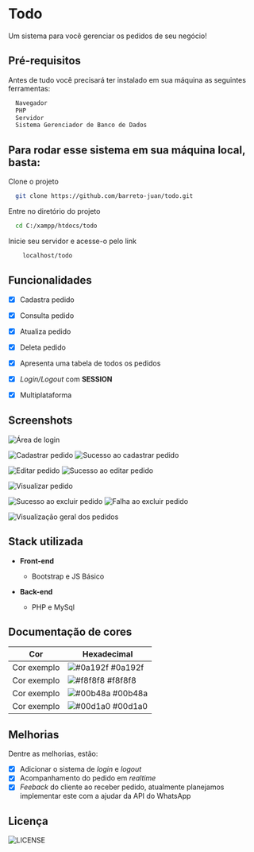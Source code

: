 
# Todo
Um sistema para você gerenciar os pedidos de seu negócio!
## Pré-requisitos

Antes de tudo você precisará ter instalado em sua máquina as seguintes ferramentas:

```bash
  Navegador
  PHP
  Servidor
  Sistema Gerenciador de Banco de Dados
```
## Para rodar esse sistema em sua máquina local, basta:

Clone o projeto

```bash
  git clone https://github.com/barreto-juan/todo.git
```

Entre no diretório do projeto

```bash
  cd C:/xampp/htdocs/todo
```

Inicie seu servidor e acesse-o pelo link
```bash
    localhost/todo
```


## Funcionalidades

- [x]  Cadastra pedido
- [x]  Consulta pedido
- [x]  Atualiza pedido
- [x]  Deleta pedido
- [x]  Apresenta uma tabela de todos os pedidos
- [x]  *Login/Logout* com **SESSION**
- [x]  Multiplataforma


## Screenshots

![Área de login](https://github.com/barreto-juan/assets/blob/main/todo/login_area.PNG)

![Cadastrar pedido](https://github.com/barreto-juan/assets/blob/main/todo/create_order.PNG)
![Sucesso ao cadastrar pedido](https://github.com/barreto-juan/assets/blob/main/todo/success_create_order.PNG)

![Editar pedido](https://github.com/barreto-juan/assets/blob/main/todo/edit_order.PNG)
![Sucesso ao editar pedido](https://github.com/barreto-juan/assets/blob/main/todo/success_edit_order.PNG)

![Visualizar pedido](https://github.com/barreto-juan/assets/blob/main/todo/read_specified_order.PNG)

![Sucesso ao excluir pedido](https://github.com/barreto-juan/assets/blob/main/todo/success_delete_order.PNG)
![Falha ao excluir pedido](https://github.com/barreto-juan/assets/blob/main/todo/fail_delete_order.PNG)

![Visualização geral dos pedidos](https://github.com/barreto-juan/assets/blob/main/todo/read_general_orders.PNG)


## Stack utilizada

- **Front-end**
    - Bootstrap e JS Básico

- **Back-end**
    - PHP e MySql

## Documentação de cores

| Cor               | Hexadecimal                                                |
| ----------------- | ---------------------------------------------------------------- |
| Cor exemplo       | ![#0a192f](https://via.placeholder.com/10/0a192f?text=+) #0a192f |
| Cor exemplo       | ![#f8f8f8](https://via.placeholder.com/10/f8f8f8?text=+) #f8f8f8 |
| Cor exemplo       | ![#00b48a](https://via.placeholder.com/10/00b48a?text=+) #00b48a |
| Cor exemplo       | ![#00d1a0](https://via.placeholder.com/10/00b48a?text=+) #00d1a0 |


## Melhorias

Dentre as melhorias, estão:
- [x]  Adicionar o sistema de *login* e *logout*
- [x]  Acompanhamento do pedido em *realtime*
- [x]  *Feeback* do cliente ao receber pedido, atualmente planejamos implementar este com a ajudar da API do WhatsApp
## Licença
![LICENSE](https://img.shields.io/github/license/barreto-juan/todo?style=for-the-badge&color=green)
